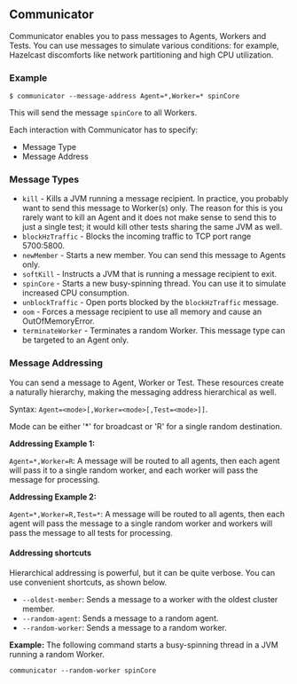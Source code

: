 

## Communicator

Communicator enables you to pass messages to Agents, Workers and Tests. You can use messages to simulate various conditions: for example, Hazelcast discomforts like network partitioning and high CPU utilization.

### Example

```
$ communicator --message-address Agent=*,Worker=* spinCore
```
This will send the message `spinCore` to all Workers.


Each interaction with Communicator has to specify:

- Message Type
- Message Address

### Message Types

- `kill` - Kills a JVM running a message recipient. In practice, you probably want to send this message to Worker(s) only. The reason for this is you rarely want to kill an Agent and it does not make sense to send this to just a single test; it would kill other tests sharing the same JVM as well.
- `blockHzTraffic` - Blocks the incoming traffic to TCP port range 5700:5800.
- `newMember` - Starts a new member. You can send this message to Agents only.
- `softKill` - Instructs a JVM that is running a message recipient to exit.
- `spinCore` - Starts a new busy-spinning thread. You can use it to simulate increased CPU consumption.
- `unblockTraffic` - Open ports blocked by the `blockHzTraffic` message.
- `oom` - Forces a message recipient to use all memory and cause an OutOfMemoryError.
- `terminateWorker` - Terminates a random Worker. This message type can be targeted to an Agent only.

### Message Addressing

You can send a message to Agent, Worker or Test. These resources create a naturally hierarchy, making the messaging address hierarchical as well.

Syntax: `Agent=<mode>[,Worker=<mode>[,Test=<mode>]]`.

Mode can be either '*' for broadcast or 'R' for a single random destination.

**Addressing Example 1:**

`Agent=*,Worker=R`: A message will be routed to all agents, then each agent will pass it to a single random worker, and each worker will pass the message for processing.

**Addressing Example 2:**

`Agent=*,Worker=R,Test=*`: A message will be routed to all agents, then each agent will pass the message to a single random worker and workers will pass the message to all tests for processing.

#### Addressing shortcuts

Hierarchical addressing is powerful, but it can be quite verbose. You can use convenient shortcuts, as shown below.

- `--oldest-member`: Sends a message to a worker with the oldest cluster member.
- `--random-agent`: Sends a message to a random agent.
- `--random-worker`: Sends a message to a random worker.

**Example:**
The following command starts a busy-spinning thread in a JVM running a random Worker.

```
communicator --random-worker spinCore
```

